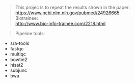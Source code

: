 > This projec is to repeat the results shown in the paper:  
https://www.ncbi.nlm.nih.gov/pubmed/24926665  
> Biotrainee:  
http://www.bio-info-trainee.com/2218.html   


> Pipeline tools:  
*  sra-tools
*  fastqc
*  multiqc
*  bowtie2
*  hisat2
*  subjunc
*  bwa

